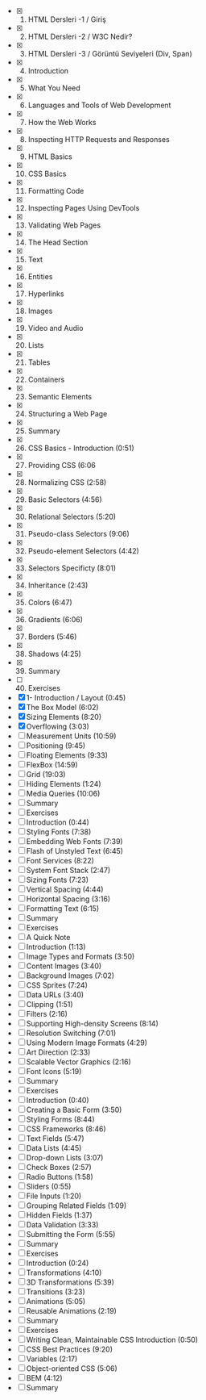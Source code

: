 - [x] 1. HTML Dersleri -1 / Giriş
- [x] 2. HTML Dersleri -2 / W3C Nedir?
- [x] 3. HTML Dersleri -3 / Görüntü Seviyeleri (Div, Span)
- [x] 4. Introduction
- [x] 5. What You Need 
- [x] 6. Languages and Tools of Web Development 
- [x] 7. How the Web Works
- [x] 8. Inspecting HTTP Requests and Responses 
- [x] 9. HTML Basics
- [x] 10. CSS Basics
- [x] 11. Formatting Code
- [x] 12. Inspecting Pages Using DevTools
- [x] 13. Validating Web Pages
- [x] 14. The Head Section
- [x] 15. Text
- [x] 16. Entities
- [x] 17. Hyperlinks
- [x] 18. Images
- [x] 19. Video and Audio
- [x] 20. Lists
- [x] 21. Tables
- [x] 22. Containers
- [x] 23. Semantic Elements
- [x] 24. Structuring a Web Page
- [x] 25. Summary
- [x] 26. CSS Basics - Introduction (0:51)
- [x] 27. Providing CSS (6:06
- [x] 28. Normalizing CSS (2:58)
- [x] 29. Basic Selectors (4:56)
- [x] 30. Relational Selectors (5:20)
- [x] 31. Pseudo-class Selectors (9:06)
- [x] 32. Pseudo-element Selectors (4:42)
- [x] 33. Selectors Specificty (8:01)
- [x] 34. Inheritance (2:43)
- [x] 35. Colors (6:47)
- [x] 36. Gradients (6:06)
- [x] 37. Borders (5:46)
- [x] 38. Shadows (4:25)
- [x] 39. Summary
- [ ] 40. Exercises
- [x] 1- Introduction / Layout (0:45)
- [x] The Box Model (6:02)
- [x] Sizing Elements (8:20)
- [x] Overflowing (3:03)
- [ ] Measurement Units (10:59)
- [ ] Positioning (9:45)
- [ ] Floating Elements (9:33)
- [ ] FlexBox (14:59)
- [ ] Grid (19:03)
- [ ] Hiding Elements (1:24)
- [ ] Media Queries (10:06)
- [ ] Summary
- [ ] Exercises
- [ ] Introduction (0:44)
- [ ] Styling Fonts (7:38)
- [ ] Embedding Web Fonts (7:39)
- [ ] Flash of Unstyled Text (6:45)
- [ ] Font Services (8:22)
- [ ] System Font Stack (2:47)
- [ ] Sizing Fonts (7:23)
- [ ] Vertical Spacing (4:44)
- [ ] Horizontal Spacing (3:16)
- [ ] Formatting Text (6:15)
- [ ] Summary
- [ ] Exercises
- [ ] A Quick Note
- [ ] Introduction (1:13)
- [ ] Image Types and Formats (3:50)
- [ ] Content Images (3:40)
- [ ] Background Images (7:02)
- [ ] CSS Sprites (7:24)
- [ ] Data URLs (3:40)
- [ ] Clipping (1:51)
- [ ] Filters (2:16)
- [ ] Supporting High-density Screens (8:14)
- [ ] Resolution Switching (7:01)
- [ ] Using Modern Image Formats (4:29)
- [ ] Art Direction (2:33)
- [ ] Scalable Vector Graphics (2:16)
- [ ] Font Icons (5:19)
- [ ] Summary
- [ ] Exercises
- [ ] Introduction (0:40)
- [ ] Creating a Basic Form (3:50)
- [ ] Styling Forms (8:44)
- [ ] CSS Frameworks (8:46)
- [ ] Text Fields (5:47)
- [ ] Data Lists (4:45)
- [ ] Drop-down Lists (3:07)
- [ ] Check Boxes (2:57)
- [ ] Radio Buttons (1:58)
- [ ] Sliders (0:55)
- [ ] File Inputs (1:20)
- [ ] Grouping Related Fields (1:09)
- [ ] Hidden Fields (1:37)
- [ ] Data Validation (3:33)
- [ ] Submitting the Form (5:55)
- [ ] Summary
- [ ] Exercises
- [ ] Introduction (0:24)
- [ ] Transformations (4:10)
- [ ] 3D Transformations (5:39)
- [ ] Transitions (3:23)
- [ ] Animations (5:05)
- [ ] Reusable Animations (2:19)
- [ ] Summary
- [ ] Exercises
- [ ] Writing Clean, Maintainable CSS Introduction (0:50)
- [ ] CSS Best Practices (9:20)
- [ ] Variables (2:17)
- [ ] Object-oriented CSS (5:06)
- [ ] BEM (4:12)
- [ ] Summary
